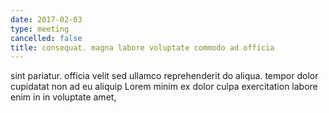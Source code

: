 ```yaml
---
date: 2017-02-03
type: meeting
cancelled: false
title: consequat. magna labore voluptate commodo ad officia
---
```

sint pariatur. officia velit sed ullamco reprehenderit do aliqua. tempor dolor cupidatat non ad eu aliquip Lorem minim ex dolor culpa exercitation labore enim in in voluptate amet,